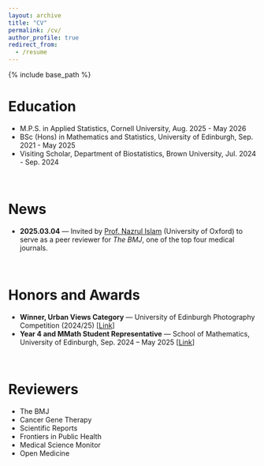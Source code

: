 ```yaml
---
layout: archive
title: "CV"
permalink: /cv/
author_profile: true
redirect_from:
  - /resume
---
```


{% include base_path %}

Education
======
* M.P.S. in Applied Statistics, Cornell University, Aug. 2025 - May 2026
* BSc (Hons) in Mathematics and Statistics, University of Edinburgh, Sep. 2021 - May 2025
* Visiting Scholar, Department of Biostatistics, Brown University, Jul. 2024 - Sep. 2024

<p>&nbsp;</p>

News
======
*  <strong>2025.03.04</strong> — Invited by <a href="https://www.ctsu.ox.ac.uk/team/nazrul-islam" target="_blank" rel="noopener noreferrer">Prof. Nazrul Islam</a> (University of Oxford) to serve as a peer reviewer for <i>The BMJ</i>, one of the top four medical journals.

<p>&nbsp;</p>

Honors and Awards
======
* <strong>Winner, Urban Views Category</strong> — University of Edinburgh Photography Competition (2024/25) [<a href="https://global.ed.ac.uk/stories/photography-competition-winners-edinburgh-in-focus" target="_blank" rel="noopener noreferrer">Link</a>]
* <strong>Year 4 and MMath Student Representative</strong> — School of Mathematics, University of Edinburgh, Sep. 2024 – May 2025 [<a href="https://mathsoc.tardis.ac/committee/year-reps/1731264535470-4th-year-representative/" target="_blank" rel="noopener noreferrer">Link</a>]

<p>&nbsp;</p>

Reviewers
======
* The BMJ
* Cancer Gene Therapy
* Scientific Reports
* Frontiers in Public Health
* Medical Science Monitor
* Open Medicine
